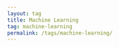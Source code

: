 ```yaml
---
layout: tag
title: Machine Learning
tag: machine-learning
permalink: /tags/machine-learning/
---
```


